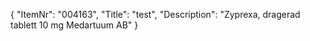 {
  "ItemNr": "004163",
  "Title": "test",
  "Description": "Zyprexa, dragerad tablett 10 mg Medartuum AB"
}